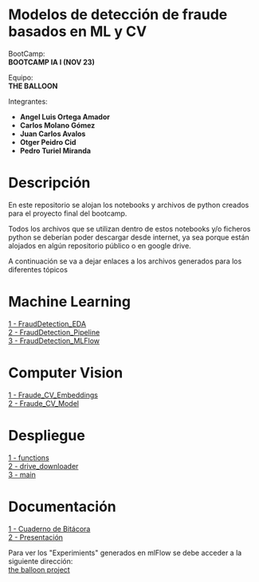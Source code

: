 # Modelos de detección de fraude basados en ML y CV


BootCamp:  
**BOOTCAMP IA I (NOV 23)**


Equipo:   
**THE BALLOON**


Integrantes:    
- **Angel Luis Ortega Amador**
- **Carlos Molano Gómez**
- **Juan Carlos Avalos**
- **Otger Peidro Cid**
- **Pedro Turiel Miranda**

# Descripción

En este repositorio se alojan los notebooks y archivos de python creados para el proyecto final del bootcamp.

Todos los archivos que se utilizan dentro de estos notebooks y/o ficheros python se deberían poder descargar desde internet, ya sea porque están alojados en algún repositorio público o en google drive.

A continuación se va a dejar enlaces a los archivos generados para los diferentes tópicos     


# Machine Learning

[1 - FraudDetection_EDA](./FraudDetection_EDA.ipynb)        
[2 - FraudDetection_Pipeline](./FraudDetection_Pipeline.ipynb)       
[3 - FraudDetection_MLFlow](./FraudDetection_MLFlow.ipynb)     



# Computer Vision
[1 - Fraude_CV_Embeddings](./Fraude_CV_Embeddings.ipynb)      
[2 - Fraude_CV_Model](./Fraude_CV_Model.ipynb)        



# Despliegue
[1 - functions](./functions.py)         
[2 - drive_downloader](./drive_downloader.py)         
[3 - main](./main.py)               

# Documentación
[1 - Cuaderno de Bitácora](./Bitacora_proyecto_deteccion_fraude_equipo_the_balloon.pdf)         
[2 - Presentación](./Presentación_proyecto_detección_fraude_equipo_the_balloon.pptx)  

Para ver los "Experimients" generados en mlFlow se debe acceder a la siguiente dirección:    
[the balloon project](https://the-balloon-project.com/)

